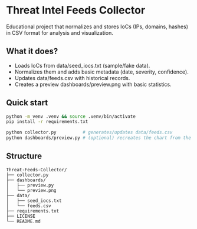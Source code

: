 # Threat Intel Feeds Collector

Educational project that normalizes and stores IoCs (IPs, domains, hashes) in CSV format for analysis and visualization.

## What it does?
- Loads IoCs from data/seed_iocs.txt (sample/fake data).
- Normalizes them and adds basic metadata (date, severity, confidence).
- Updates data/feeds.csv with historical records.
- Creates a preview dashboards/preview.png with basic statistics.

## Quick start
```bash
python -m venv .venv && source .venv/bin/activate
pip install -r requirements.txt

python collector.py          # generates/updates data/feeds.csv
python dashboards/preview.py # (optional) recreates the chart from the CSV
```

## Structure
```
Threat-Feeds-Collector/
├── collector.py
├── dashboards/
│   ├── preview.py
│   └── preview.png
├── data/
│   ├── seed_iocs.txt
│   └── feeds.csv
├── requirements.txt
├── LICENSE
└── README.md
```
